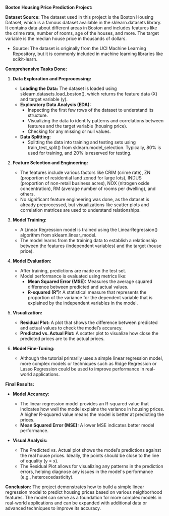 **Boston Housing Price Prediction Project:**

**Dataset Source:**
The dataset used in this project is the Boston Housing Dataset, which is a famous dataset available in the sklearn.datasets library. It contains data about different areas in Boston and includes features like the crime rate, number of rooms, age of the houses, and more. The target variable is the median house price in thousands of dollars.

- Source: The dataset is originally from the UCI Machine Learning Repository, but it is commonly included in machine learning libraries like scikit-learn.

**Comprehensive Tasks Done:**

1. **Data Exploration and Preprocessing:**
   - **Loading the Data:** The dataset is loaded using sklearn.datasets.load_boston(), which returns the feature data (X) and target variable (y).
   - **Exploratory Data Analysis (EDA):**
     - Inspecting the first few rows of the dataset to understand its structure.
     - Visualizing the data to identify patterns and correlations between features and the target variable (housing price).
     - Checking for any missing or null values.
   - **Data Splitting:**
     - Splitting the data into training and testing sets using train_test_split() from sklearn.model_selection. Typically, 80% is used for training, and 20% is reserved for testing.

2. **Feature Selection and Engineering:**
   - The features include various factors like CRIM (crime rate), ZN (proportion of residential land zoned for large lots), INDUS (proportion of non-retail business acres), NOX (nitrogen oxide concentration), RM (average number of rooms per dwelling), and others.
   - No significant feature engineering was done, as the dataset is already preprocessed, but visualizations like scatter plots and correlation matrices are used to understand relationships.

3. **Model Training:**
   - A Linear Regression model is trained using the LinearRegression() algorithm from sklearn.linear_model.
   - The model learns from the training data to establish a relationship between the features (independent variables) and the target (house price).

4. **Model Evaluation:**
   - After training, predictions are made on the test set.
   - Model performance is evaluated using metrics like:
     - **Mean Squared Error (MSE):** Measures the average squared difference between predicted and actual values.
     - **R-squared (R²):** A statistical measure that represents the proportion of the variance for the dependent variable that is explained by the independent variables in the model.

5. **Visualization:**
   - **Residual Plot:** A plot that shows the difference between predicted and actual values to check the model’s accuracy.
   - **Predicted vs. Actual Plot:** A scatter plot to visualize how close the predicted prices are to the actual prices.

6. **Model Fine-Tuning:**
   - Although the tutorial primarily uses a simple linear regression model, more complex models or techniques such as Ridge Regression or Lasso Regression could be used to improve performance in real-world applications.

**Final Results:**

- **Model Accuracy:** 
  - The linear regression model provides an R-squared value that indicates how well the model explains the variance in housing prices. A higher R-squared value means the model is better at predicting the prices.
  - **Mean Squared Error (MSE):** A lower MSE indicates better model performance.

- **Visual Analysis:**
  - The Predicted vs. Actual plot shows the model’s predictions against the real house prices. Ideally, the points should be close to the line of equality (y = x).
  - The Residual Plot allows for visualizing any patterns in the prediction errors, helping diagnose any issues in the model's performance (e.g., heteroscedasticity).

**Conclusion:**
The project demonstrates how to build a simple linear regression model to predict housing prices based on various neighborhood features. The model can serve as a foundation for more complex models in real-world applications and can be expanded with additional data or advanced techniques to improve its accuracy.
